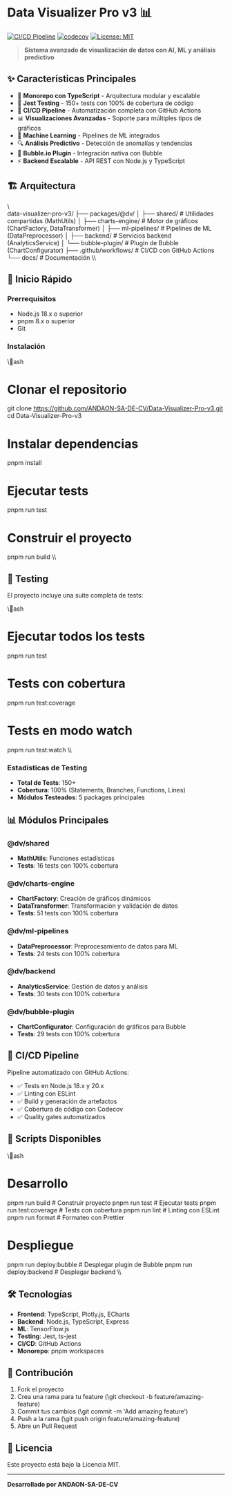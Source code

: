 # Data Visualizer Pro v3 📊

[![CI/CD Pipeline](https://github.com/ANDAON-SA-DE-CV/Data-Visualizer-Pro-v3/actions/workflows/ci.yml/badge.svg)](https://github.com/ANDAON-SA-DE-CV/Data-Visualizer-Pro-v3/actions/workflows/ci.yml)
[![codecov](https://codecov.io/gh/ANDAON-SA-DE-CV/Data-Visualizer-Pro-v3/branch/main/graph/badge.svg)](https://codecov.io/gh/ANDAON-SA-DE-CV/Data-Visualizer-Pro-v3)
[![License: MIT](https://img.shields.io/badge/License-MIT-yellow.svg)](https://opensource.org/licenses/MIT)

> **Sistema avanzado de visualización de datos con AI, ML y análisis predictivo**

## ✨ Características Principales

- 🚀 **Monorepo con TypeScript** - Arquitectura modular y escalable
- 🧪 **Jest Testing** - 150+ tests con 100% de cobertura de código
- 🔄 **CI/CD Pipeline** - Automatización completa con GitHub Actions
- 📊 **Visualizaciones Avanzadas** - Soporte para múltiples tipos de gráficos
- 🤖 **Machine Learning** - Pipelines de ML integrados
- 🔍 **Análisis Predictivo** - Detección de anomalías y tendencias
- 🎨 **Bubble.io Plugin** - Integración nativa con Bubble
- ⚡ **Backend Escalable** - API REST con Node.js y TypeScript

## 🏗️ Arquitectura

\\\
data-visualizer-pro-v3/
├── packages/@dv/
│   ├── shared/          # Utilidades compartidas (MathUtils)
│   ├── charts-engine/   # Motor de gráficos (ChartFactory, DataTransformer)
│   ├── ml-pipelines/    # Pipelines de ML (DataPreprocessor)
│   ├── backend/         # Servicios backend (AnalyticsService)
│   └── bubble-plugin/   # Plugin de Bubble (ChartConfigurator)
├── .github/workflows/   # CI/CD con GitHub Actions
└── docs/               # Documentación
\\\

## 🚀 Inicio Rápido

### Prerrequisitos

- Node.js 18.x o superior
- pnpm 8.x o superior
- Git

### Instalación

\\\ash
# Clonar el repositorio
git clone https://github.com/ANDAON-SA-DE-CV/Data-Visualizer-Pro-v3.git
cd Data-Visualizer-Pro-v3

# Instalar dependencias
pnpm install

# Ejecutar tests
pnpm run test

# Construir el proyecto
pnpm run build
\\\

## 🧪 Testing

El proyecto incluye una suite completa de tests:

\\\ash
# Ejecutar todos los tests
pnpm run test

# Tests con cobertura
pnpm run test:coverage

# Tests en modo watch
pnpm run test:watch
\\\

### Estadísticas de Testing

- **Total de Tests**: 150+
- **Cobertura**: 100% (Statements, Branches, Functions, Lines)
- **Módulos Testeados**: 5 packages principales

## 📊 Módulos Principales

### @dv/shared
- **MathUtils**: Funciones estadísticas
- **Tests**: 16 tests con 100% cobertura

### @dv/charts-engine
- **ChartFactory**: Creación de gráficos dinámicos
- **DataTransformer**: Transformación y validación de datos
- **Tests**: 51 tests con 100% cobertura

### @dv/ml-pipelines
- **DataPreprocessor**: Preprocesamiento de datos para ML
- **Tests**: 24 tests con 100% cobertura

### @dv/backend
- **AnalyticsService**: Gestión de datos y análisis
- **Tests**: 30 tests con 100% cobertura

### @dv/bubble-plugin
- **ChartConfigurator**: Configuración de gráficos para Bubble
- **Tests**: 29 tests con 100% cobertura

## 🔄 CI/CD Pipeline

Pipeline automatizado con GitHub Actions:

- ✅ Tests en Node.js 18.x y 20.x
- ✅ Linting con ESLint
- ✅ Build y generación de artefactos
- ✅ Cobertura de código con Codecov
- ✅ Quality gates automatizados

## 📁 Scripts Disponibles

\\\ash
# Desarrollo
pnpm run build          # Construir proyecto
pnpm run test           # Ejecutar tests
pnpm run test:coverage  # Tests con cobertura
pnpm run lint           # Linting con ESLint
pnpm run format         # Formateo con Prettier

# Despliegue
pnpm run deploy:bubble  # Desplegar plugin de Bubble
pnpm run deploy:backend # Desplegar backend
\\\

## 🛠️ Tecnologías

- **Frontend**: TypeScript, Plotly.js, ECharts
- **Backend**: Node.js, TypeScript, Express
- **ML**: TensorFlow.js
- **Testing**: Jest, ts-jest
- **CI/CD**: GitHub Actions
- **Monorepo**: pnpm workspaces

## 🤝 Contribución

1. Fork el proyecto
2. Crea una rama para tu feature (\git checkout -b feature/amazing-feature\)
3. Commit tus cambios (\git commit -m 'Add amazing feature'\)
4. Push a la rama (\git push origin feature/amazing-feature\)
5. Abre un Pull Request

## 📄 Licencia

Este proyecto está bajo la Licencia MIT.

---

**Desarrollado por ANDAON-SA-DE-CV**
